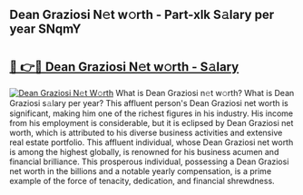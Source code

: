## Dean Graziosi N𝚎t w𝚘rth - Part-xlk S𝚊lary per year SNqmY

# <h2><a href="http://gc2tr6l.nevu.top/?p=Dean+Graziosi">🔗 👉🔴 Dean Graziosi N𝚎t w𝚘rth - S𝚊lary</a></h2>

[![Dean Graziosi N𝚎t W𝚘rth](https://i.imgur.com/Oavwk0R.jpeg)](http://gc2tr6l.nevu.top/?p=Dean+Graziosi)
What is Dean Graziosi n𝚎t w𝚘rth? What is Dean Graziosi s𝚊lary per year?
This affluent person's Dean Graziosi net worth is significant, making him one of the richest figures in his industry. His income from his employment is considerable, but it is eclipsed by Dean Graziosi net worth, which is attributed to his diverse business activities and extensive real estate portfolio. This affluent individual, whose Dean Graziosi net worth is among the highest globally, is renowned for his business acumen and financial brilliance. This prosperous individual, possessing a Dean Graziosi net worth in the billions and a notable yearly compensation, is a prime example of the force of tenacity, dedication, and financial shrewdness.
